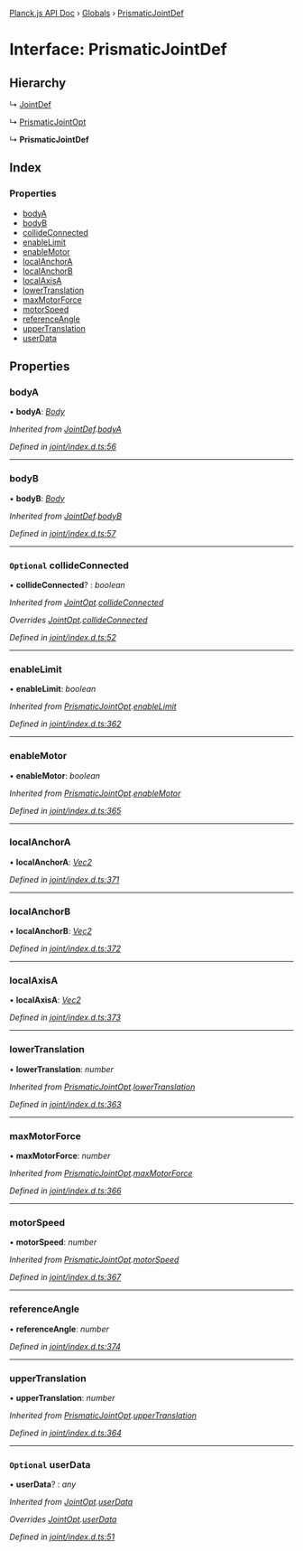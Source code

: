 [Planck.js API Doc](../README.md) › [Globals](../globals.md) › [PrismaticJointDef](prismaticjointdef.md)

# Interface: PrismaticJointDef

## Hierarchy

  ↳ [JointDef](jointdef.md)

  ↳ [PrismaticJointOpt](prismaticjointopt.md)

  ↳ **PrismaticJointDef**

## Index

### Properties

* [bodyA](prismaticjointdef.md#bodya)
* [bodyB](prismaticjointdef.md#bodyb)
* [collideConnected](prismaticjointdef.md#optional-collideconnected)
* [enableLimit](prismaticjointdef.md#enablelimit)
* [enableMotor](prismaticjointdef.md#enablemotor)
* [localAnchorA](prismaticjointdef.md#localanchora)
* [localAnchorB](prismaticjointdef.md#localanchorb)
* [localAxisA](prismaticjointdef.md#localaxisa)
* [lowerTranslation](prismaticjointdef.md#lowertranslation)
* [maxMotorForce](prismaticjointdef.md#maxmotorforce)
* [motorSpeed](prismaticjointdef.md#motorspeed)
* [referenceAngle](prismaticjointdef.md#referenceangle)
* [upperTranslation](prismaticjointdef.md#uppertranslation)
* [userData](prismaticjointdef.md#optional-userdata)

## Properties

###  bodyA

• **bodyA**: *[Body](../classes/body.md)*

*Inherited from [JointDef](jointdef.md).[bodyA](jointdef.md#bodya)*

*Defined in [joint/index.d.ts:56](https://github.com/shakiba/planck.js/blob/9a1fbe4/lib/joint/index.d.ts#L56)*

___

###  bodyB

• **bodyB**: *[Body](../classes/body.md)*

*Inherited from [JointDef](jointdef.md).[bodyB](jointdef.md#bodyb)*

*Defined in [joint/index.d.ts:57](https://github.com/shakiba/planck.js/blob/9a1fbe4/lib/joint/index.d.ts#L57)*

___

### `Optional` collideConnected

• **collideConnected**? : *boolean*

*Inherited from [JointOpt](jointopt.md).[collideConnected](jointopt.md#optional-collideconnected)*

*Overrides [JointOpt](jointopt.md).[collideConnected](jointopt.md#optional-collideconnected)*

*Defined in [joint/index.d.ts:52](https://github.com/shakiba/planck.js/blob/9a1fbe4/lib/joint/index.d.ts#L52)*

___

###  enableLimit

• **enableLimit**: *boolean*

*Inherited from [PrismaticJointOpt](prismaticjointopt.md).[enableLimit](prismaticjointopt.md#enablelimit)*

*Defined in [joint/index.d.ts:362](https://github.com/shakiba/planck.js/blob/9a1fbe4/lib/joint/index.d.ts#L362)*

___

###  enableMotor

• **enableMotor**: *boolean*

*Inherited from [PrismaticJointOpt](prismaticjointopt.md).[enableMotor](prismaticjointopt.md#enablemotor)*

*Defined in [joint/index.d.ts:365](https://github.com/shakiba/planck.js/blob/9a1fbe4/lib/joint/index.d.ts#L365)*

___

###  localAnchorA

• **localAnchorA**: *[Vec2](../classes/vec2.md)*

*Defined in [joint/index.d.ts:371](https://github.com/shakiba/planck.js/blob/9a1fbe4/lib/joint/index.d.ts#L371)*

___

###  localAnchorB

• **localAnchorB**: *[Vec2](../classes/vec2.md)*

*Defined in [joint/index.d.ts:372](https://github.com/shakiba/planck.js/blob/9a1fbe4/lib/joint/index.d.ts#L372)*

___

###  localAxisA

• **localAxisA**: *[Vec2](../classes/vec2.md)*

*Defined in [joint/index.d.ts:373](https://github.com/shakiba/planck.js/blob/9a1fbe4/lib/joint/index.d.ts#L373)*

___

###  lowerTranslation

• **lowerTranslation**: *number*

*Inherited from [PrismaticJointOpt](prismaticjointopt.md).[lowerTranslation](prismaticjointopt.md#lowertranslation)*

*Defined in [joint/index.d.ts:363](https://github.com/shakiba/planck.js/blob/9a1fbe4/lib/joint/index.d.ts#L363)*

___

###  maxMotorForce

• **maxMotorForce**: *number*

*Inherited from [PrismaticJointOpt](prismaticjointopt.md).[maxMotorForce](prismaticjointopt.md#maxmotorforce)*

*Defined in [joint/index.d.ts:366](https://github.com/shakiba/planck.js/blob/9a1fbe4/lib/joint/index.d.ts#L366)*

___

###  motorSpeed

• **motorSpeed**: *number*

*Inherited from [PrismaticJointOpt](prismaticjointopt.md).[motorSpeed](prismaticjointopt.md#motorspeed)*

*Defined in [joint/index.d.ts:367](https://github.com/shakiba/planck.js/blob/9a1fbe4/lib/joint/index.d.ts#L367)*

___

###  referenceAngle

• **referenceAngle**: *number*

*Defined in [joint/index.d.ts:374](https://github.com/shakiba/planck.js/blob/9a1fbe4/lib/joint/index.d.ts#L374)*

___

###  upperTranslation

• **upperTranslation**: *number*

*Inherited from [PrismaticJointOpt](prismaticjointopt.md).[upperTranslation](prismaticjointopt.md#uppertranslation)*

*Defined in [joint/index.d.ts:364](https://github.com/shakiba/planck.js/blob/9a1fbe4/lib/joint/index.d.ts#L364)*

___

### `Optional` userData

• **userData**? : *any*

*Inherited from [JointOpt](jointopt.md).[userData](jointopt.md#optional-userdata)*

*Overrides [JointOpt](jointopt.md).[userData](jointopt.md#optional-userdata)*

*Defined in [joint/index.d.ts:51](https://github.com/shakiba/planck.js/blob/9a1fbe4/lib/joint/index.d.ts#L51)*
